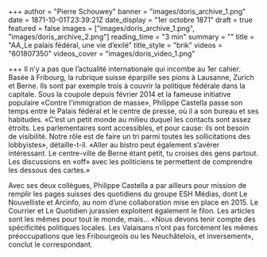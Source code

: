 +++
author = "Pierre Schouwey"
banner = "images/doris_archive_1.png"
date = 1871-10-01T23:39:21Z
date_display = "1er octobre 1871"
draft = true
featured = false
images = ["images/doris_archive_1.png", "images/doris_archive_2.png"]
reading_time = "3 min"
summary = ""
title = "AA_Le palais fédéral, une vie d’exilé"
title_style = "brik"
videos = "601807350"
videos_cover = "images/doris_video_1.png"

+++
Il n’y a pas que l’actualité internationale qui incombe au 1er cahier. Basée à Fribourg, la rubrique suisse éparpille ses pions à Lausanne, Zurich et Berne. Ils sont par exemple trois à couvrir la politique fédérale dans la capitale. Sous la coupole depuis février 2014 et la fameuse initiative populaire «Contre l’immigration de masse», Philippe Castella passe son temps entre le Palais fédéral et le centre de presse, où il a son bureau et ses habitudes. «C’est un petit monde au milieu duquel les contacts sont assez étroits. Les parlementaires sont accessibles, et pour cause: ils ont besoin de visibilité. Notre rôle est de faire un tri parmi toutes les sollicitations des lobbyistes», détaille-t-il. «Aller au bistro peut également s’avérer intéressant. Le centre-ville de Berne étant petit, tu croises des gens partout. Les discussions en «off» avec les politiciens te permettent de comprendre les dessous des cartes.»

Avec ses deux collègues, Philippe Castella a par ailleurs pour mission de remplir les pages suisses des quotidiens du groupe ESH Médias, dont Le Nouvelliste et Arcinfo, au nom d’une collaboration mise en place en 2015. Le Courrier et Le Quotidien jurassien exploitent également le filon. Les articles sont les mêmes pour tout le monde, mais… «Nous devons tenir compte des spécificités politiques locales. Les Valaisans n’ont pas forcément les mêmes préoccupations que les Fribourgeois ou les Neuchâtelois, et inversement», conclut le correspondant.